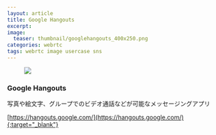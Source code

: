 ```yaml
---
layout: article
title: Google Hangouts
excerpt: 
image:
  teaser: thumbnail/googlehangouts_400x250.png
categories: webrtc
tags: webrtc image usercase sns
---
```


<figure>
	<a href="" target="_blank"><img src="{{ site.url }}/images/pages/googlehangouts.png"></a>
</figure>

### Google Hangouts

写真や絵文字、グループでのビデオ通話などが可能なメッセージングアプリ


[https://hangouts.google.com/](https://hangouts.google.com/){:target="_blank"}

